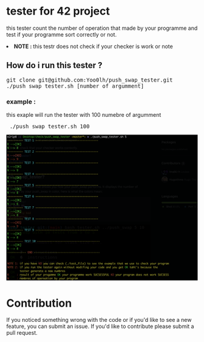 # tester for 42 project 
this tester count the number of operation that made by your programme and test if your programme sort correctly or not.</br>
<li><strong>NOTE : </strong> this testr does not check if your checker is work or note</br>

## How do i run this tester ?
<pre>git clone git@github.com:Yoo0lh/push_swap_tester.git </br>./push_swap_tester.sh [number of argumment]
</pre>
### example :
this exaple will run the tester with 100 numebre of argumment
<pre> ./push_swap_tester.sh 100 </pre>
<img src="screen_shot.png">

# Contribution
If you noticed something wrong with the code or if you'd like to see a new feature, you can submit an issue. If you'd like to contribute please submit a pull request. 

